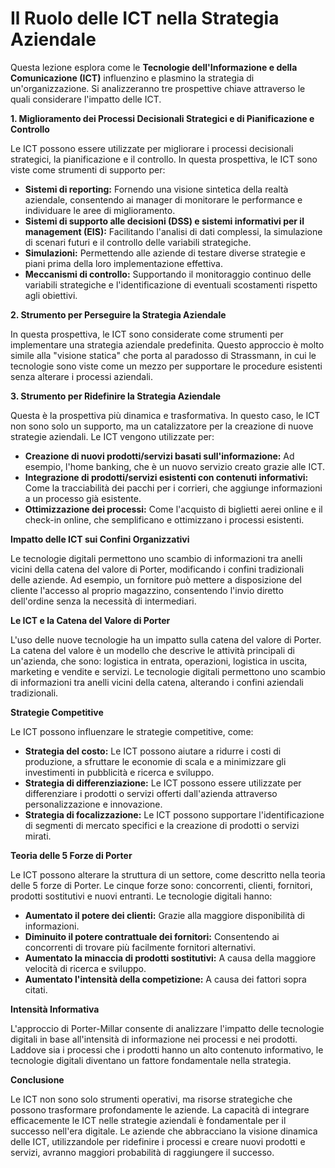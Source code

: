 # Il Ruolo delle ICT nella Strategia Aziendale

Questa lezione esplora come le **Tecnologie dell'Informazione e della Comunicazione (ICT)** influenzino e plasmino la strategia di un'organizzazione. Si analizzeranno tre prospettive chiave attraverso le quali considerare l'impatto delle ICT.

**1. Miglioramento dei Processi Decisionali Strategici e di Pianificazione e Controllo**

Le ICT possono essere utilizzate per migliorare i processi decisionali strategici, la pianificazione e il controllo. In questa prospettiva, le ICT sono viste come strumenti di supporto per:

*   **Sistemi di reporting:** Fornendo una visione sintetica della realtà aziendale, consentendo ai manager di monitorare le performance e individuare le aree di miglioramento.
*   **Sistemi di supporto alle decisioni (DSS) e sistemi informativi per il management (EIS):** Facilitando l'analisi di dati complessi, la simulazione di scenari futuri e il controllo delle variabili strategiche.
*   **Simulazioni:** Permettendo alle aziende di testare diverse strategie e piani prima della loro implementazione effettiva.
*   **Meccanismi di controllo:** Supportando il monitoraggio continuo delle variabili strategiche e l'identificazione di eventuali scostamenti rispetto agli obiettivi.

**2. Strumento per Perseguire la Strategia Aziendale**

In questa prospettiva, le ICT sono considerate come strumenti per implementare una strategia aziendale predefinita. Questo approccio è molto simile alla "visione statica" che porta al paradosso di Strassmann, in cui le tecnologie sono viste come un mezzo per supportare le procedure esistenti senza alterare i processi aziendali.

**3. Strumento per Ridefinire la Strategia Aziendale**

Questa è la prospettiva più dinamica e trasformativa. In questo caso, le ICT non sono solo un supporto, ma un catalizzatore per la creazione di nuove strategie aziendali. Le ICT vengono utilizzate per:

*   **Creazione di nuovi prodotti/servizi basati sull'informazione:** Ad esempio, l'home banking, che è un nuovo servizio creato grazie alle ICT.
*  **Integrazione di prodotti/servizi esistenti con contenuti informativi:** Come la tracciabilità dei pacchi per i corrieri, che aggiunge informazioni a un processo già esistente.
*  **Ottimizzazione dei processi:** Come l'acquisto di biglietti aerei online e il check-in online, che semplificano e ottimizzano i processi esistenti.

**Impatto delle ICT sui Confini Organizzativi**

Le tecnologie digitali permettono uno scambio di informazioni tra anelli vicini della catena del valore di Porter, modificando i confini tradizionali delle aziende. Ad esempio, un fornitore può mettere a disposizione del cliente l'accesso al proprio magazzino, consentendo l'invio diretto dell'ordine senza la necessità di intermediari.

**Le ICT e la Catena del Valore di Porter**

L'uso delle nuove tecnologie ha un impatto sulla catena del valore di Porter. La catena del valore è un modello che descrive le attività principali di un'azienda, che sono: logistica in entrata, operazioni, logistica in uscita, marketing e vendite e servizi.  Le tecnologie digitali permettono uno scambio di informazioni tra anelli vicini della catena, alterando i confini aziendali tradizionali.

**Strategie Competitive**

Le ICT possono influenzare le strategie competitive, come:

*   **Strategia del costo:** Le ICT possono aiutare a ridurre i costi di produzione, a sfruttare le economie di scala e a minimizzare gli investimenti in pubblicità e ricerca e sviluppo.
*  **Strategia di differenziazione:** Le ICT possono essere utilizzate per differenziare i prodotti o servizi offerti dall'azienda attraverso personalizzazione e innovazione.
*   **Strategia di focalizzazione:** Le ICT possono supportare l'identificazione di segmenti di mercato specifici e la creazione di prodotti o servizi mirati.

**Teoria delle 5 Forze di Porter**

Le ICT possono alterare la struttura di un settore, come descritto nella teoria delle 5 forze di Porter. Le cinque forze sono: concorrenti, clienti, fornitori, prodotti sostitutivi e nuovi entranti. Le tecnologie digitali hanno:

*   **Aumentato il potere dei clienti:** Grazie alla maggiore disponibilità di informazioni.
*  **Diminuito il potere contrattuale dei fornitori:** Consentendo ai concorrenti di trovare più facilmente fornitori alternativi.
*   **Aumentato la minaccia di prodotti sostitutivi:** A causa della maggiore velocità di ricerca e sviluppo.
*  **Aumentato l'intensità della competizione:** A causa dei fattori sopra citati.

**Intensità Informativa**

L'approccio di Porter-Millar consente di analizzare l'impatto delle tecnologie digitali in base all'intensità di informazione nei processi e nei prodotti.  Laddove sia i processi che i prodotti hanno un alto contenuto informativo, le tecnologie digitali diventano un fattore fondamentale nella strategia.

**Conclusione**

Le ICT non sono solo strumenti operativi, ma risorse strategiche che possono trasformare profondamente le aziende. La capacità di integrare efficacemente le ICT nelle strategie aziendali è fondamentale per il successo nell'era digitale.  Le aziende che abbracciano la visione dinamica delle ICT, utilizzandole per ridefinire i processi e creare nuovi prodotti e servizi, avranno maggiori probabilità di raggiungere il successo.